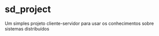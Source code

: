 # sd_project
Um simples projeto cliente-servidor para usar os conhecimentos sobre sistemas distribuídos

